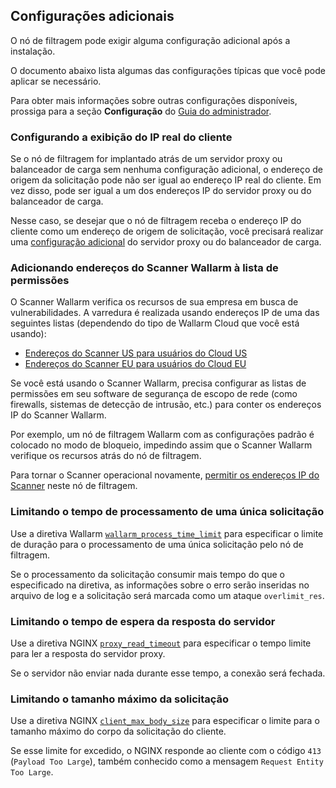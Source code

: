 ## Configurações adicionais

O nó de filtragem pode exigir alguma configuração adicional após a instalação.

O documento abaixo lista algumas das configurações típicas que você pode aplicar se necessário.

Para obter mais informações sobre outras configurações disponíveis, prossiga para a seção **Configuração** do [Guia do administrador](admin-intro-en.md).

### Configurando a exibição do IP real do cliente

Se o nó de filtragem for implantado atrás de um servidor proxy ou balanceador de carga sem nenhuma configuração adicional, o endereço de origem da solicitação pode não ser igual ao endereço IP real do cliente. Em vez disso, pode ser igual a um dos endereços IP do servidor proxy ou do balanceador de carga.

Nesse caso, se desejar que o nó de filtragem receba o endereço IP do cliente como um endereço de origem de solicitação, você precisará realizar uma [configuração adicional](using-proxy-or-balancer-en.md) do servidor proxy ou do balanceador de carga.

### Adicionando endereços do Scanner Wallarm à lista de permissões

O Scanner Wallarm verifica os recursos de sua empresa em busca de vulnerabilidades. A varredura é realizada usando endereços IP de uma das seguintes listas (dependendo do tipo de Wallarm Cloud que você está usando):

* [Endereços do Scanner US para usuários do Cloud US](scanner-addresses.md)
* [Endereços do Scanner EU para usuários do Cloud EU](scanner-addresses.md)

Se você está usando o Scanner Wallarm, precisa configurar as listas de permissões em seu software de segurança de escopo de rede (como firewalls, sistemas de detecção de intrusão, etc.) para conter os endereços IP do Scanner Wallarm.

Por exemplo, um nó de filtragem Wallarm com as configurações padrão é colocado no modo de bloqueio, impedindo assim que o Scanner Wallarm verifique os recursos atrás do nó de filtragem.

Para tornar o Scanner operacional novamente, [permitir os endereços IP do Scanner](scanner-ips-allowlisting.md) neste nó de filtragem.

### Limitando o tempo de processamento de uma única solicitação

Use a diretiva Wallarm [`wallarm_process_time_limit`](configure-parameters-en.md#wallarm_process_time_limit) para especificar o limite de duração para o processamento de uma única solicitação pelo nó de filtragem.

Se o processamento da solicitação consumir mais tempo do que o especificado na diretiva, as informações sobre o erro serão inseridas no arquivo de log e a solicitação será marcada como um ataque `overlimit_res`.

### Limitando o tempo de espera da resposta do servidor

Use a diretiva NGINX [`proxy_read_timeout`](https://nginx.org/en/docs/http/ngx_http_proxy_module.html#proxy_read_timeout) para especificar o tempo limite para ler a resposta do servidor proxy.

Se o servidor não enviar nada durante esse tempo, a conexão será fechada.

### Limitando o tamanho máximo da solicitação

Use a diretiva NGINX [`client_max_body_size`](https://nginx.org/en/docs/http/ngx_http_core_module.html#client_max_body_size) para especificar o limite para o tamanho máximo do corpo da solicitação do cliente.

Se esse limite for excedido, o NGINX responde ao cliente com o código `413` (`Payload Too Large`), também conhecido como a mensagem `Request Entity Too Large`.